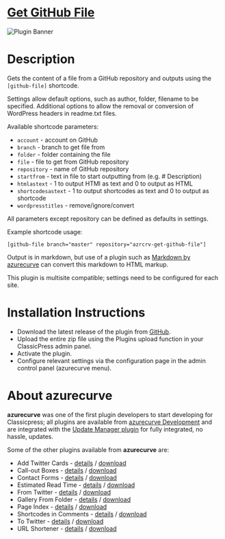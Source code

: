 # [Get GitHub File ](https://development.azurecurve.co.uk/classicpress-plugins/get-github-file/)
![Plugin Banner](/assets/pluginimages/banner-1544x500.png)

# Description

Gets the content of a file from a GitHub repository and outputs using the `[github-file]` shortcode.

Settings allow default options, such as author, folder, filename to be specified. Additional options to allow the removal or conversion of WordPress headers in readme.txt files.

Available shortcode parameters:
* `account` - account on GitHub
* `branch` - branch to get file from
* `folder` - folder containing the file 
* `file` - file to get from GitHub repository
* `repository` - name of GitHub repository
* `startfrom` - text in file to start outputting from (e.g. # Description)
* `htmlastext` - 1 to output HTMl as text and 0 to output as HTML
* `shortcodesastext` - 1 to output shortcodes as text and 0 to output as shortcode
* `wordpresstitles` - remove/ignore/convert

All parameters except repository can be defined as defaults in settings.

Example shortcode usage:
```
[github-file branch="master" repository="azrcrv-get-github-file"]
```

Output is in markdown, but use of a plugin such as [Markdown by azurecurve](https://dev.azrcrv.co.uk/cp-m) can convert this markdown to HTML markup.

This plugin is multisite compatible; settings need to be configured for each site.

# Installation Instructions

 * Download the latest release of the plugin from [GitHub](https://github.com/azurecurve/azrcrv-get-github-file/releases/latest/).
 * Upload the entire zip file using the Plugins upload function in your ClassicPress admin panel.
 * Activate the plugin.
 * Configure relevant settings via the configuration page in the admin control panel (azurecurve menu).

# About azurecurve

**azurecurve** was one of the first plugin developers to start developing for Classicpress; all plugins are available from [azurecurve Development](https://development.azurecurve.co.uk/) and are integrated with the [Update Manager plugin](https://directory.classicpress.net/plugins/update-manager) for fully integrated, no hassle, updates.

Some of the other plugins available from **azurecurve** are:
 * Add Twitter Cards - [details](https://development.azurecurve.co.uk/classicpress-plugins/add-twitter-cards/) / [download](https://github.com/azurecurve/azrcrv-add-twitter-cards/releases/latest/)
 * Call-out Boxes - [details](https://development.azurecurve.co.uk/classicpress-plugins/call-out-boxes/) / [download](https://github.com/azurecurve/azrcrv-call-out-boxes/releases/latest/)
 * Contact Forms - [details](https://development.azurecurve.co.uk/classicpress-plugins/contact-forms/) / [download](https://github.com/azurecurve/azrcrv-contact-forms/releases/latest/)
 * Estimated Read Time - [details](https://development.azurecurve.co.uk/classicpress-plugins/estimated-read-time/) / [download](https://github.com/azurecurve/azrcrv-estimated-read-time/releases/latest/)
 * From Twitter - [details](https://development.azurecurve.co.uk/classicpress-plugins/from-twitter/) / [download](https://github.com/azurecurve/azrcrv-from-twitter/releases/latest/)
 * Gallery From Folder - [details](https://development.azurecurve.co.uk/classicpress-plugins/gallery-from-folder/) / [download](https://github.com/azurecurve/azrcrv-gallery-from-folder/releases/latest/)
 * Page Index - [details](https://development.azurecurve.co.uk/classicpress-plugins/page-index/) / [download](https://github.com/azurecurve/azrcrv-page-index/releases/latest/)
 * Shortcodes in Comments - [details](https://development.azurecurve.co.uk/classicpress-plugins/shortcodes-in-comments/) / [download](https://github.com/azurecurve/azrcrv-shortcodes-in-comments/releases/latest/)
 * To Twitter - [details](https://development.azurecurve.co.uk/classicpress-plugins/to-twitter/) / [download](https://github.com/azurecurve/azrcrv-to-twitter/releases/latest/)
 * URL Shortener - [details](https://development.azurecurve.co.uk/classicpress-plugins/url-shortener/) / [download](https://github.com/azurecurve/azrcrv-url-shortener/releases/latest/)
